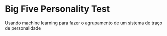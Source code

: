 # Big Five Personality Test
Usando machine learning para fazer o agrupamento de um sistema de traço de personalidade
